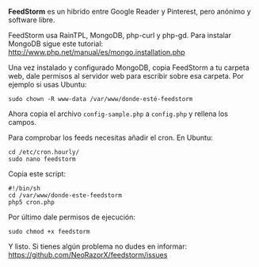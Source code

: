__FeedStorm__ es un hibrido entre Google Reader y Pinterest,
pero anónimo y software libre.

FeedStorm usa RainTPL, MongoDB, php-curl y php-gd.
Para instalar MongoDB sigue este tutorial:
http://www.php.net/manual/es/mongo.installation.php

Una vez instalado y configurado MongoDB, copia FeedStorm a tu carpeta web,
dale permisos al servidor web para escribir sobre esa carpeta. Por ejemplo
si usas Ubuntu:

    sudo chown -R www-data /var/www/donde-esté-feedstorm


Ahora copia el archivo `config-sample.php` a `config.php`
y rellena los campos.

Para comprobar los feeds necesitas añadir el cron. En Ubuntu:

    cd /etc/cron.hourly/
    sudo nano feedstorm


Copia este script:

    #!/bin/sh
    cd /var/www/donde-este-feedstorm
    php5 cron.php


Por último dale permisos de ejecución:

    sudo chmod +x feedstorm


Y listo. Si tienes algún problema no dudes en informar:
https://github.com/NeoRazorX/feedstorm/issues
